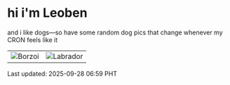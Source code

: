 # hi i'm Leoben

and i like dogs—so have some random dog pics that change whenever my CRON feels like it

|  |  |
|--------|----------|
| ![Borzoi](https://random-dog-vercel.vercel.app/api/random-borzoi?v=1759013989) | ![Labrador](https://random-dog-vercel.vercel.app/api/random-labrador?v=1759013989) |

Last updated: 2025-09-28 06:59 PHT
